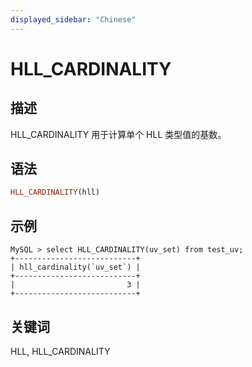 ```yaml
---
displayed_sidebar: "Chinese"
---
```


# HLL_CARDINALITY

## 描述

HLL_CARDINALITY 用于计算单个 HLL 类型值的基数。

## 语法

```Haskell
HLL_CARDINALITY(hll)
```

## 示例

```plain text
MySQL > select HLL_CARDINALITY(uv_set) from test_uv;
+---------------------------+
| hll_cardinality(`uv_set`) |
+---------------------------+
|                         3 |
+---------------------------+
```

## 关键词

HLL, HLL_CARDINALITY